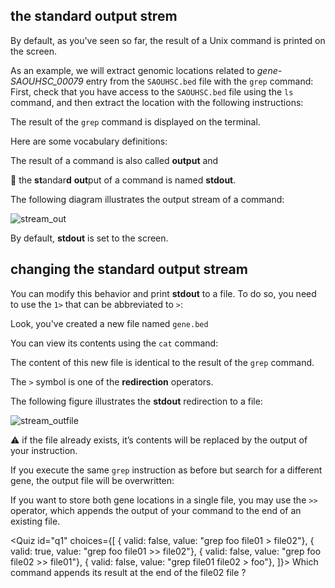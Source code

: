 <script>
import Quiz from "components/Quiz.svelte";
import Execute from "components/Execute.svelte";
</script>

## the standard output strem

By default, as you've seen so far, the result of a Unix command is printed on the screen.

As an example, we will extract genomic locations related to *gene-SAOUHSC_00079* entry from the `SAOUHSC.bed` file with the `grep` command:
First, check that you have access to the `SAOUHSC.bed` file using the `ls` command, and then extract the location with the following instructions:

<Execute command="ls" />

<Execute command="ls Data" />

<Execute command="cd Data" />

<Execute command="grep SAOUHSC_00079 SAOUHSC.bed" />

The result of the `grep` command is displayed on the terminal.

Here are some vocabulary definitions:

The result of a command is also called **output** and

📕 the **st**andar**d** **out**put of a command is named **stdout**.

The following diagram illustrates the output stream of a command:

<img src="/data/linux_basics_session04/stream_out.png" style="max-width:100%" alt="stream_out">

By default, **stdout** is set to the screen.

## changing the standard output stream

You can modify this behavior and print **stdout** to a file.
To do so, you need to use the `1>` that can be abbreviated to `>`:

<Execute command="grep gene-SAOUHSC_00079 SAOUHSC.bed > gene.bed" />

Look, you've created a new file named `gene.bed`

<Execute command="ls" />

You can view its contents using the `cat` command:

<Execute command="cat gene.bed" />

The content of this new file is identical to the result of the `grep` command.

The `>` symbol is one of the **redirection** operators.

The following figure illustrates the **stdout** redirection to a file:

<img src="/data/linux_basics_session04/stream_outfile.png" style="max-width:100%" alt="stream_outfile">

⚠️ if the file already exists, it’s contents will be replaced by the output of your instruction.

If you execute the same `grep` instruction as before but search for a different gene, the output file will be overwritten:

<Execute command="grep gene-SAOUHSC_00078 SAOUHSC.bed > gene.bed" />

<Execute command="cat gene.bed" />

If you want to store both gene locations in a single file, you may use the `>>` operator, which appends the output of your command to the end of an existing file.

<Execute command="grep gene-SAOUHSC_00079 SAOUHSC.bed > gene.bed" />

<Execute command="grep gene-SAOUHSC_00078 SAOUHSC.bed >> gene.bed" />

<Execute command="cat gene.bed" />

<Quiz id="q1" choices={[
         { valid: false, value: "grep foo file01 > file02"},
         { valid: true, value: "grep foo file01 >> file02"},
         { valid: false, value: "grep foo file02 >> file01"},
	 { valid: false, value: "grep file01 file02 > foo"},
]}>
        <span slot="prompt">
	Which command appends its result at the end of the file02 file ?
        </span>
</Quiz>
